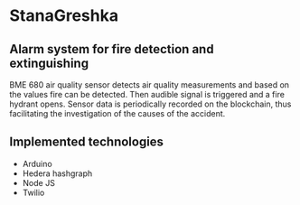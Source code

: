 # StanaGreshka 

## Alarm system for fire detection and extinguishing

BME 680 air quality sensor detects air quality measurements and based on the values fire can be detected. Then audible signal is triggered and a fire hydrant opens. 
Sensor data is periodically recorded on the blockchain, thus facilitating the investigation of the causes of the accident.

## Implemented technologies

* Arduino 
* Hedera hashgraph 
* Node JS
* Twilio